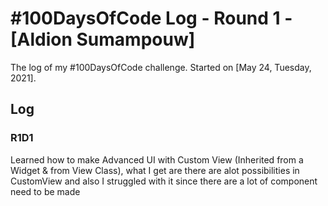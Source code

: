 # #100DaysOfCode Log - Round 1 - [Aldion Sumampouw]

The log of my #100DaysOfCode challenge. Started on [May 24, Tuesday, 2021].

## Log

### R1D1 
Learned how to make Advanced UI with Custom View (Inherited from a Widget & from View Class), what I get are there are alot possibilities in CustomView and also I struggled with it since there are a lot of component need to be made